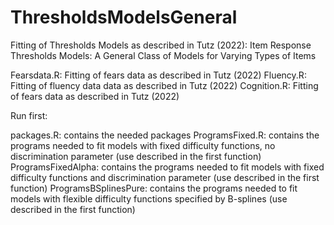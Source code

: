 # ThresholdsModelsGeneral

Fitting of Thresholds Models as described in Tutz (2022): Item Response Thresholds Models: A General Class of Models for Varying Types of Items

Fearsdata.R: Fitting of fears data as described in Tutz (2022)
Fluency.R: Fitting of fluency data data as described in Tutz (2022)
Cognition.R: Fitting of fears data as described in Tutz (2022)

Run first:

packages.R:  contains the needed packages
ProgramsFixed.R:  contains the programs needed to fit models with fixed difficulty functions, no discrimination parameter (use described in the first function)
ProgramsFixedAlpha: contains the programs needed to fit models with fixed difficulty functions and discrimination parameter (use described in the first function)
ProgramsBSplinesPure: contains the programs needed to fit models with flexible difficulty functions specified by B-splines (use described in the first function)



